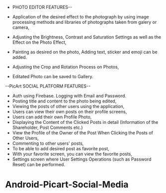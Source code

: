 - PHOTO EDITOR FEATURES--

- Application of the desired effect to the photograph by using image processing methods and libraries of photographs taken from galery or camera,
- Adjusting the Brightness, Contrast and Saturation Settings as well as the Effect on the Photo Effect,
- Painting as desired on the photo, Adding text, sticker and emoji can be added.
- Adjusting the Crop and Rotation Process on Photos,
- Editated Photo can be saved to Gallery.

--PicArt SOCIAL PLATFORM FEATURES--
- Auth using Firebase. Logging with Email and Password.
- Posting title and content to the photo being edited,
- Viewing the posts of other users using the application,
- Users can view their own posts on their profile screens,
- Users can add their own Profile Photo,
- Displaying the Content of the Clicked Posts in detail (Information of the Shareholder, Post Comments etc.)
- View the Profile of the Owner of the Post When Clicking the Posts of Other Users,
- Commenting to other users' posts,
- To be able to add desired post as favorite post,
- With your favorite screen, you can view the favorite posts,
- Settings screen where User Settings Operations (such as Password Reset) can be performed.
# Android-Picart-Social-Media
